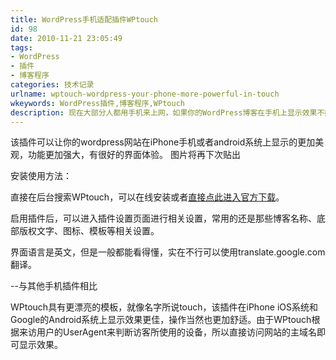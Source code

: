 ```yaml
---
title: WordPress手机适配插件WPtouch
id: 98
date: 2010-11-21 23:05:49
tags:
- WordPress
- 插件
- 博客程序
categories: 技术记录
urlname: wptouch-wordpress-your-phone-more-powerful-in-touch
wkeywords: WordPress插件,博客程序,WPtouch
description: 现在大部分人都用手机来上网，如果你的WordPress博客在手机上显示效果不好看，可以用这款插件来帮你适应手机显示效果。
---
```


该插件可以让你的wordpress网站在iPhone手机或者android系统上显示的更加美观，功能更加强大，有很好的界面体验。
图片将再下次贴出

安装使用方法：

直接在后台搜索WPtouch，可以在线安装或者[直接点此进入官方下载](http://wordpress.org/extend/plugins/wptouch/)。

启用插件后，可以进入插件设置页面进行相关设置，常用的还是那些博客名称、底部版权文字、图标、模板等相关设置。

界面语言是英文，但是一般都能看得懂，实在不行可以使用translate.google.com翻译。

--与其他手机插件相比

WPtouch具有更漂亮的模板，就像名字所说touch，该插件在iPhone iOS系统和Google的Android系统上显示效果更佳，操作当然也更加舒适。由于WPtouch根据来访用户的UserAgent来判断访客所使用的设备，所以直接访问网站的主域名即可显示效果。
